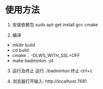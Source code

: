 # 使用方法
1. 安装依赖包
sudo apt-get install gcc cmake

2. 编译
- mkdir build
- cd build
- cmake .. -DLWS_WITH_SSL=OFF
- make badminton -j4

3. 运行及终止
运行 
./badminton
终止 ctrl+c

4. 浏览器打开输入: http://localhost:7681